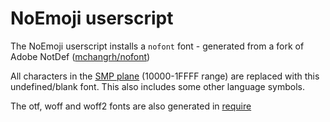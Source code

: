 # NoEmoji userscript

The NoEmoji userscript installs a `nofont` font - generated from a fork of Adobe NotDef ([mchangrh/nofont](https://github.com/mchangrh/nofont))

All characters in the [SMP plane](https://en.wikipedia.org/wiki/Plane_(Unicode)) (10000-1FFFF range) are replaced with this undefined/blank font. This also includes some other language symbols.

The otf, woff and woff2 fonts are also generated in [require](../require)
